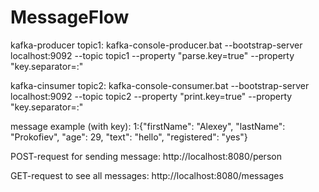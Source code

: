 # MessageFlow
kafka-producer topic1: kafka-console-producer.bat --bootstrap-server localhost:9092 --topic topic1 --property "parse.key=true" --property "key.separator=:"

kafka-cinsumer topic2: kafka-console-consumer.bat --bootstrap-server localhost:9092 --topic topic2 --property "print.key=true" --property "key.separator=:"

message example (with key):
1:{"firstName": "Alexey", "lastName": "Prokofiev", "age": 29, "text": "hello", "registered": "yes"}

POST-request for sending message: http://localhost:8080/person

GET-request to see all messages: http://localhost:8080/messages


